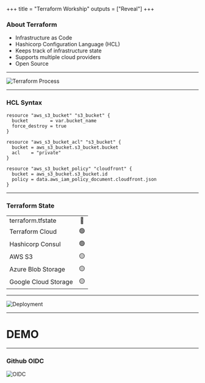 +++
title = "Terraform Workship"
outputs = ["Reveal"]
+++

### About Terraform

* Infrastructure as Code
* Hashicorp Configuration Language (HCL)
* Keeps track of infrastructure state
* Supports multiple cloud providers
* Open Source

---
![Terraform Process](/terraform01.png)

---

### HCL Syntax

```hcl
resource "aws_s3_bucket" "s3_bucket" {
  bucket        = var.bucket_name   
  force_destroy = true
}

resource "aws_s3_bucket_acl" "s3_bucket" {
  bucket = aws_s3_bucket.s3_bucket.bucket
  acl    = "private"
}

resource "aws_s3_bucket_policy" "cloudfront" {  
  bucket = aws_s3_bucket.s3_bucket.id  
  policy = data.aws_iam_policy_document.cloudfront.json
}
```

---
### Terraform State


|                      |       |
| -------------------- | :---: |
| terraform.tfstate    |   🔴   |
| Terraform Cloud      |   🟢   |
| Hashicorp Consul     |   🟢   |
| AWS S3               |   🟡   |
| Azure Blob Storage   |   🟡   |
| Google Cloud Storage |   🟡   |


---

![Deployment](/terraform02.png)

---

# DEMO

---

### Github OIDC

![OIDC](/terraform03.png)
